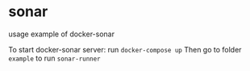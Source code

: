 # sonar
usage example of docker-sonar

To start docker-sonar server: run `docker-compose up`
Then go to folder `example` to run `sonar-runner`